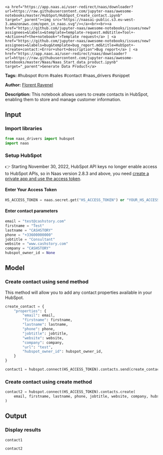     <a href="https://app.naas.ai/user-redirect/naas/downloader?url=https://raw.githubusercontent.com/jupyter-naas/awesome-notebooks/master/HubSpot/HubSpot_Create_contact.ipynb" target="_parent"><img src="https://naasai-public.s3.eu-west-3.amazonaws.com/open_in_naas.svg"/></a><br><br><a href="https://github.com/jupyter-naas/awesome-notebooks/issues/new?assignees=&labels=&template=template-request.md&title=Tool+-+Action+of+the+notebook+">Template request</a> | <a href="https://github.com/jupyter-naas/awesome-notebooks/issues/new?assignees=&labels=bug&template=bug_report.md&title=HubSpot+-+Create+contact:+Error+short+description">Bug report</a> | <a href="https://app.naas.ai/user-redirect/naas/downloader?url=https://raw.githubusercontent.com/jupyter-naas/awesome-notebooks/master/Naas/Naas_Start_data_product.ipynb" target="_parent">Generate Data Product</a>

**Tags:** #hubspot #crm #sales #contact #naas_drivers #snippet

**Author:** [Florent Ravenel](https://www.linkedin.com/in/florent-ravenel/)

**Description:** This notebook allows users to create contacts in HubSpot, enabling them to store and manage customer information.

## Input

### Import libraries


```python
from naas_drivers import hubspot
import naas
```

### Setup HubSpot
👉 Starting November 30, 2022, HubSpot API keys no longer enable access to HubSpot APIs, so in Naas version 2.8.3 and above, you need [create a private app and use the access token](https://developers.hubspot.com/docs/api/private-apps).

#### Enter Your Access Token


```python
HS_ACCESS_TOKEN = naas.secret.get("HS_ACCESS_TOKEN") or "YOUR_HS_ACCESS_TOKEN"
```

#### Enter contact parameters


```python
email = "test@cashstory.com"
firstname = "Test"
lastname = "CASHSTORY"
phone = "+33600000000"
jobtitle = "Consultant"
website = "www.cashstory.com"
company = "CASHSTORY"
hubspot_owner_id = None
```

## Model

### Create contact using send method
This method will allow you to add any contact properties available in your HubSpot.


```python
create_contact = {
    "properties": {
        "email": email,
        "firstname": firstname,
        "lastname": lastname,
        "phone": phone,
        "jobtitle": jobtitle,
        "website": website,
        "company": company,
        "url": "test",
        "hubspot_owner_id": hubspot_owner_id,
    }
}

contact1 = hubspot.connect(HS_ACCESS_TOKEN).contacts.send(create_contact)
```

### Create contact using create method


```python
contact2 = hubspot.connect(HS_ACCESS_TOKEN).contacts.create(
    email, firstname, lastname, phone, jobtitle, website, company, hubspot_owner_id
)
```

## Output

### Display results


```python
contact1
```


```python
contact2
```
